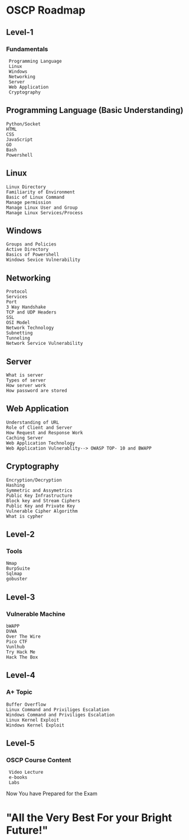 # OSCP Roadmap
## Level-1
### Fundamentals
     Programming Language
     Linux
     Windows
     Networking
     Server
     Web Application
     Cryptography
     
## Programming Language (Basic Understanding)
    Python/Socket
    HTML
    CSS
    JavaScript
    GO
    Bash
    Powershell
    
## Linux
    Linux Directory
    Familiarity of Environment
    Basic of Linux Command
    Manage permission
    Manage Linux User and Group
    Manage Linux Services/Process
    
        
## Windows
    Groups and Policies
    Active Directory
    Basics of Powershell
    Windows Sevice Vulnerability
    
    
## Networking
    Protocol
    Services
    Port
    3 Way Handshake
    TCP and UDP Headers
    SSL
    OSI Model
    Network Technology
    Subnetting
    Tunneling
    Network Service Vulnerability
    
## Server
    What is server
    Types of server
    How server work
    How password are stored

## Web Application
    Understanding of URL
    Role of Client and Server
    How Request and Response Work
    Caching Server
    Web Application Technology
    Web Application Vulnerablity--> OWASP TOP- 10 and BWAPP
    
## Cryptography
    Encryption/Decryption
    Hashing
    Symmetric and Assymetrics
    Public Key Infrastructure
    Block key and Stream Ciphers
    Public Key and Private Key
    Vulnerable Cipher Algorithm
    What is cypher
    
## Level-2    
### Tools
    Nmap 
    BurpSuite
    Sqlmap
    gobuster

## Level-3
### Vulnerable Machine 
    bWAPP
    DVWA
    Over The Wire
    Pico CTF
    Vunlhub
    Try Hack Me
    Hack The Box
    
    
## Level-4
### A+ Topic
    Buffer Overflow
    Linux Command and Priviliges Escalation
    Windows Command and Priviliges Escalation
    Linux Kernel Exploit
    Windows Kernel Exploit
    
## Level-5
### OSCP Course Content
     Video Lecture
     e-books
     Labs
Now You have Prepared for the Exam
# "All the Very Best For your Bright Future!"


    
    
    
    
    
    
    
    
  

